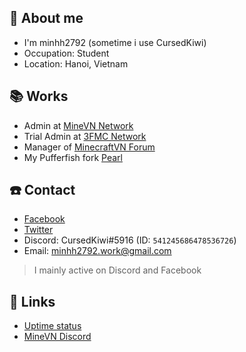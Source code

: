 ## 👋 About me
* I'm minhh2792 (sometime i use CursedKiwi)
* Occupation: Student
* Location: Hanoi, Vietnam

## 📚 Works
* Admin at [MineVN Network](http://minevn.net)
* Trial Admin at [3FMC Network](https://3fmc.com)
* Manager of [MinecraftVN Forum](https://minecraftvn.net)
* My Pufferfish fork [Pearl](https://github.com/Pearl-Project/Pearl)

## ☎️ Contact
* [Facebook](https://fb.com/minhh2792)
* [Twitter](https://twitter.com/minhh2792)
* Discord: CursedKiwi#5916 (ID: `541245686478536726`)
* Email: minhh2792.work@gmail.com

> I mainly active on Discord and Facebook

## 🔗 Links
* [Uptime status](https://minhh2792.github.io/uptime)
* [MineVN Discord](http://minevn.net/discord)
